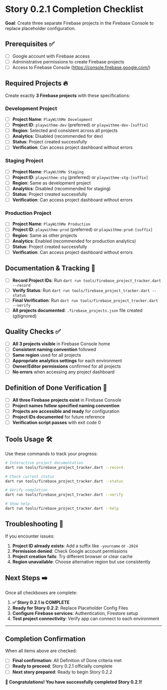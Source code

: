 # Story 0.2.1 Completion Checklist

**Goal**: Create three separate Firebase projects in the Firebase Console to replace placeholder configuration.

## Prerequisites ✅

- [ ] Google account with Firebase access
- [ ] Administrative permissions to create Firebase projects
- [ ] Access to Firebase Console (https://console.firebase.google.com/)

## Required Projects 🔥

Create exactly **3 Firebase projects** with these specifications:

### Development Project
- [ ] **Project Name**: `PlayWithMe Development`
- [ ] **Project ID**: `playwithme-dev` (preferred) or `playwithme-dev-[suffix]`
- [ ] **Region**: Selected and consistent across all projects
- [ ] **Analytics**: Disabled (recommended for dev)
- [ ] **Status**: Project created successfully
- [ ] **Verification**: Can access project dashboard without errors

### Staging Project
- [ ] **Project Name**: `PlayWithMe Staging`
- [ ] **Project ID**: `playwithme-stg` (preferred) or `playwithme-stg-[suffix]`
- [ ] **Region**: Same as development project
- [ ] **Analytics**: Disabled (recommended for staging)
- [ ] **Status**: Project created successfully
- [ ] **Verification**: Can access project dashboard without errors

### Production Project
- [ ] **Project Name**: `PlayWithMe Production`
- [ ] **Project ID**: `playwithme-prod` (preferred) or `playwithme-prod-[suffix]`
- [ ] **Region**: Same as other projects
- [ ] **Analytics**: Enabled (recommended for production analytics)
- [ ] **Status**: Project created successfully
- [ ] **Verification**: Can access project dashboard without errors

## Documentation & Tracking 📝

- [ ] **Record Project IDs**: Run `dart run tools/firebase_project_tracker.dart --record`
- [ ] **Verify Status**: Run `dart run tools/firebase_project_tracker.dart --status`
- [ ] **Final Verification**: Run `dart run tools/firebase_project_tracker.dart --verify`
- [ ] **All projects documented**: `.firebase_projects.json` file created (gitignored)

## Quality Checks ✅

- [ ] **All 3 projects visible** in Firebase Console home
- [ ] **Consistent naming convention** followed
- [ ] **Same region** used for all projects
- [ ] **Appropriate analytics settings** for each environment
- [ ] **Owner/Editor permissions** confirmed for all projects
- [ ] **No errors** when accessing any project dashboard

## Definition of Done Verification 🎯

- [ ] **All three Firebase projects exist** in Firebase Console
- [ ] **Project names follow specified naming convention**
- [ ] **Projects are accessible and ready** for configuration
- [ ] **Project IDs documented** for future reference
- [ ] **Verification script passes** with exit code 0

## Tools Usage 🛠️

Use these commands to track your progress:

```bash
# Interactive project documentation
dart run tools/firebase_project_tracker.dart --record

# Check current status
dart run tools/firebase_project_tracker.dart --status

# Verify completion
dart run tools/firebase_project_tracker.dart --verify

# Show help
dart run tools/firebase_project_tracker.dart --help
```

## Troubleshooting 🔧

If you encounter issues:

1. **Project ID already exists**: Add a suffix like `-yourname` or `-2024`
2. **Permission denied**: Check Google account permissions
3. **Project creation fails**: Try different browser or clear cache
4. **Region unavailable**: Choose alternative region but use consistently

## Next Steps ➡️

Once all checkboxes are complete:

1. **✅ Story 0.2.1 is COMPLETE**
2. **Ready for Story 0.2.2**: Replace Placeholder Config Files
3. **Configure Firebase services**: Authentication, Firestore setup
4. **Test project connectivity**: Verify app can connect to each environment

---

## Completion Confirmation

When all items above are checked:
- [ ] **Final confirmation**: All Definition of Done criteria met
- [ ] **Ready to proceed**: Story 0.2.1 officially complete
- [ ] **Next story prepared**: Ready to begin Story 0.2.2

**🎉 Congratulations! You have successfully completed Story 0.2.1!**